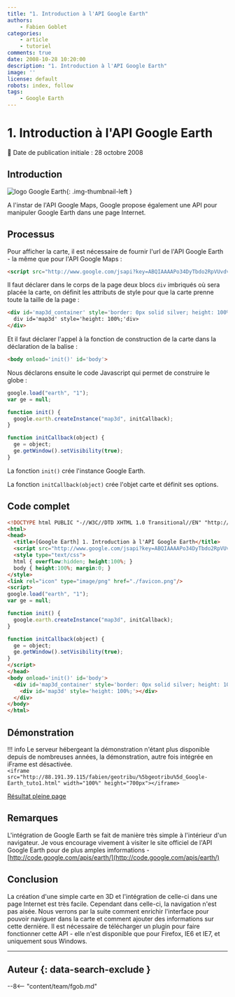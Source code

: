 ```yaml
---
title: "1. Introduction à l'API Google Earth"
authors:
    - Fabien Goblet
categories:
    - article
    - tutoriel
comments: true
date: 2008-10-28 10:20:00
description: "1. Introduction à l'API Google Earth"
image: ''
license: default
robots: index, follow
tags:
    - Google Earth
---
```


# 1. Introduction à l'API Google Earth

:calendar: Date de publication initiale : 28 octobre 2008

## Introduction

![logo Google Earth](https://cdn.geotribu.fr/img/logos-icones/entreprises_association/google/googleearth.png "logo Google Earth"){: .img-thumbnail-left }

A l'instar de l'API Google Maps, Google propose également une API pour manipuler Google Earth dans une page Internet.  

## Processus

Pour afficher la carte, il est nécessaire de fournir l'url de l'API Google Earth - la même que pour l'API Google Maps :  

```html
<script src="http://www.google.com/jsapi?key=ABQIAAAAPo34DyTbdo2RpVUvdvK1qxTVkAM76o12Ue_ZZqmwjROaqOyBLhQVBCYY9lnsLXH3mdZLo-PWW8Z1DQ"></script>
```

Il faut déclarer dans le corps de la page deux blocs `div` imbriqués où sera placée la carte, on définit les attributs de style pour que la carte prenne toute la taille de la page :  

```html
<div id='map3d_container' style='border: 0px solid silver; height: 100%; width: 100%;'>
  div id='map3d' style='height: 100%;'div>
</div>
```

Et il faut déclarer l'appel à la fonction de construction de la carte dans la déclaration de la balise :  

```html
<body onload='init()' id='body'>
```

Nous déclarons ensuite le code Javascript qui permet de construire le globe :  

```javascript
google.load("earth", "1");
var ge = null;

function init() {
  google.earth.createInstance("map3d", initCallback);
}

function initCallback(object) {
  ge = object;
  ge.getWindow().setVisibility(true);
}
```

La fonction `init()` crée l'instance Google Earth.  

La fonction `initCallback(object)` crée l'objet carte et définit ses options.  

## Code complet

```html
<!DOCTYPE html PUBLIC "-//W3C//DTD XHTML 1.0 Transitional//EN" "http://www.w3.org/TR/xhtml1/DTD/xhtml1-transitional.dtd">
<html>
<head>
  <title>[Google Earth] 1. Introduction à l'API Google Earth</title>
  <script src="http://www.google.com/jsapi?key=ABQIAAAAPo34DyTbdo2RpVUvdvK1qxTVkAM76o12Ue_ZZqmwjROaqOyBLhQVBCYY9lnsLXH3mdZLo-PWW8Z1DQ"></script>
  <style type="text/css">
  html { overflow:hidden; height:100%; }
  body { height:100%; margin:0; }
</style>
<link rel="icon" type="image/png" href="./favicon.png"/>
<script>
google.load("earth", "1");
var ge = null;

function init() {
  google.earth.createInstance("map3d", initCallback);
}

function initCallback(object) {
  ge = object;
  ge.getWindow().setVisibility(true);
}
</script>
</head>
<body onload='init()' id='body'>
  <div id='map3d_container' style='border: 0px solid silver; height: 100%; width: 100%;'>
    <div id='map3d' style='height: 100%;'></div>
  </div>
</body>
</html>
```  

## Démonstration

!!! info
    Le serveur hébergeant la démonstration n'étant plus disponible depuis de nombreuses années, la démonstration, autre fois intégrée en iFrame est désactivée.  
    `<iframe src="http://88.191.39.115/fabien/geotribu/%5bgeotribu%5d_Google-Earth_tuto1.html" width="100%" height="700px"></iframe>`

[Résultat pleine page](http://88.191.39.115/fabien/geotribu/%5bgeotribu%5d_Google-Earth_tuto1.html)

## Remarques

L'intégration de Google Earth se fait de manière très simple à l'intérieur d'un navigateur.
Je vous encourage vivement à visiter le site officiel de l'API Google Earth pour de plus amples imformations - [http://code.google.com/apis/earth/](http://code.google.com/apis/earth/)

## Conclusion

La création d'une simple carte en 3D et l'intégration de celle-ci dans une page Internet est très facile.
Cependant dans celle-ci, la navigation n'est pas aisée.
Nous verrons par la suite comment enrichir l'interface pour pouvoir naviguer dans la carte et comment ajouter des informations sur cette dernière.
Il est nécessaire de télécharger un plugin pour faire fonctionner cette API - elle n'est disponible que pour Firefox, IE6 et IE7, et uniquement sous Windows.

----

## Auteur {: data-search-exclude }

--8<-- "content/team/fgob.md"
